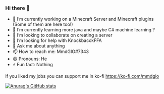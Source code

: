 ### Hi there 👋



- 🔭 I’m currently working on a Minecraft Server and Minecraft plugins (Some of them are here too!)
- 🌱 I’m currently learning more java and maybe C# machine learning ?
- 👯 I’m looking to collaborate on creating a server
- 🤔 I’m looking for help with KnockbacckFFA
- 💬 Ask me about anything
- 📫 How to reach me: MmdGIO#7343
- 😄 Pronouns: He
- ⚡ Fun fact: Nothing

If you liked my jobs you can support me in ko-fi
https://ko-fi.com/mmdgio

[![Anurag's GitHub stats](https://github-readme-stats.vercel.app/api?username=GaMeIsNtOvEr)](https://github.com/anuraghazra/github-readme-stats)
